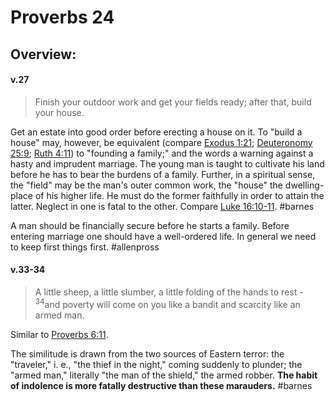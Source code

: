 # Proverbs 24

## Overview:



#### v.27
>Finish your outdoor work and get your fields ready; after that, build your house.

Get an estate into good order before erecting a house on it. To "build a house" may, however, be equivalent (compare [Exodus 1:21](Exodus1#v.21); [Deuteronomy 25:9](Deuteronomy25#v.9); [Ruth 4:11](Ruth4#v.11)) to "founding a family;" and the words a warning against a hasty and imprudent marriage. The young man is taught to cultivate his land before he has to bear the burdens of a family. Further, in a spiritual sense, the "field" may be the man's outer common work, the "house" the dwelling-place of his higher life. He must do the former faithfully in order to attain the latter. Neglect in one is fatal to the other. Compare [Luke 16:10-11](Luke16#v.10).
#barnes 

A man should be financially secure before he starts a family. Before entering marriage one should have a well-ordered life. In general we need to keep first things first.
#allenpross  

#### v.33-34
>A little sheep, a little slumber, a little folding of the hands to rest - <sup>34</sup>and poverty will come on you like a bandit and scarcity like an armed man.

Similar to [Proverbs 6:11](Proverbs6#v.11).

The similitude is drawn from the two sources of Eastern terror: the "traveler," i. e., "the thief in the night," coming suddenly to plunder; the "armed man," literally "the man of the shield," the armed robber. **The habit of indolence is more fatally destructive than these marauders.**
#barnes 


